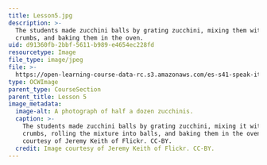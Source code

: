 ```yaml
---
title: Lesson5.jpg
description: >-
  The students made zucchini balls by grating zucchini, mixing them with bread
  crumbs, and baking them in the oven.
uid: d91360fb-2bbf-5611-b989-e4654ec228fd
resourcetype: Image
file_type: image/jpeg
file: >-
  https://open-learning-course-data-rc.s3.amazonaws.com/es-s41-speak-italian-with-your-mouth-full-spring-2012/d91360fb2bbf5611b989e4654ec228fd_Lesson5.jpg
type: OCWImage
parent_type: CourseSection
parent_title: Lesson 5
image_metadata:
  image-alt: A photograph of half a dozen zucchinis.
  caption: >-
    The students made zucchini balls by grating zucchini, mixing it with bread
    crumbs, rolling the mixture into balls, and baking them in the oven. Image
    courtesy of Jeremy Keith of Flickr. CC-BY.
  credit: Image courtesy of Jeremy Keith of Flickr. CC-BY.
---
```

